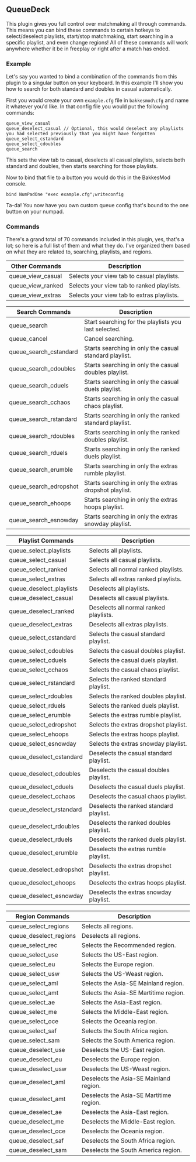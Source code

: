 ## QueueDeck

This plugin gives you full control over matchmaking all through commands. This means you can bind these commands to certain hotkeys to select/deselect playlists, start/stop matchmaking, start searching in a specific playlist, and even change regions! All of these commands will work anywhere whether it be in freeplay or right after a match has ended.

### Example
Let's say you wanted to bind a combination of the commands from this plugin to a singular button on your keyboard.
In this example I'll show you how to search for both standard and doubles in casual automatically.

First you would create your own `example.cfg` file in `bakkesmod\cfg` and name it whatever you'd like.
In that config file you would put the following commands:

```
queue_view_casual
queue_deselect_casual // Optional, this would deselect any playlists you had selected previously that you might have forgotten
queue_select_cstandard
queue_select_cdoubles
queue_search
```

This sets the view tab to casual, deselects all casual playlists, selects both standard and doubles, then starts searching for those playlists.

Now to bind that file to a button you would do this in the BakkesMod console.
```
bind NumPadOne "exec example.cfg";writeconfig
```
Ta-da! You now have you own custom queue config that's bound to the one button on your numpad.

### Commands

There's a grand total of 70 commands included in this plugin, yes, that's a lot; so here is a full list of them and what they do. I've organized them based on what they are related to, searching, playlists, and regions.

| Other Commands | Description |
| ------ | ------ |
| queue_view_casual | Selects your view tab to casual playlists. |
| queue_view_ranked | Selects your view tab to ranked playlists. |
| queue_view_extras | Selects your view tab to extras playlists. |

| Search Commands | Description |
| ------ | ------ |
| queue_search | Start searching for the playlists you last selected. |
| queue_cancel | Cancel searching. |
| queue_search_cstandard | Starts searching in only the casual standard playlist. |
| queue_search_cdoubles | Starts searching in only the casual doubles playlist. |
| queue_search_cduels | Starts searching in only the casual duels playlist. |
| queue_search_cchaos | Starts searching in only the casual chaos playlist. |
| queue_search_rstandard | Starts searching in only the ranked standard playlist. |
| queue_search_rdoubles | Starts searching in only the ranked doubles playlist. |
| queue_search_rduels | Starts searching in only the ranked duels playlist. |
| queue_search_erumble | Starts searching in only the extras rumble playlist. |
| queue_search_edropshot | Starts searching in only the extras dropshot playlist. |
| queue_search_ehoops | Starts searching in only the extras hoops playlist. |
| queue_search_esnowday | Starts searching in only the extras snowday playlist. |

| Playlist Commands | Description |
| ------ | ------ |
| queue_select_playlists | Selects all playlists. |
| queue_select_casual | Selects all casual playlists. |
| queue_select_ranked | Selects all normal ranked playlists. |
| queue_select_extras | Selects all extras ranked playlists. |
| queue_deselect_playlists | Deselects all playlists. |
| queue_deselect_casual | Deselects all casual playlists. |
| queue_deselect_ranked | Deselects all normal ranked playlists. |
| queue_deselect_extras | Deselects all extras playlists. |
| queue_select_cstandard | Selects the casual standard playlist. |
| queue_select_cdoubles | Selects the casual doubles playlist. |
| queue_select_cduels | Selects the casual duels playlist. |
| queue_select_cchaos | Selects the casual chaos playlist. |
| queue_select_rstandard | Selects the ranked standard playlist. |
| queue_select_rdoubles | Selects the ranked doubles playlist. |
| queue_select_rduels | Selects the ranked duels playlist. |
| queue_select_erumble | Selects the extras rumble playlist. |
| queue_select_edropshot | Selects the extras dropshot playlist. |
| queue_select_ehoops | Selects the extras hoops playlist. |
| queue_select_esnowday | Selects the extras snowday playlist. |
| queue_deselect_cstandard | Deselects the casual standard playlist. |
| queue_deselect_cdoubles | Deselects the casual doubles playlist. |
| queue_deselect_cduels | Deselects the casual duels playlist. |
| queue_deselect_cchaos | Deselects the casual chaos playlist. |
| queue_deselect_rstandard | Deselects the ranked standard playlist. |
| queue_deselect_rdoubles | Deselects the ranked doubles playlist. |
| queue_deselect_rduels | Deselects the ranked duels playlist. |
| queue_deselect_erumble | Deselects the extras rumble playlist. |
| queue_deselect_edropshot | Deselects the extras dropshot playlist. |
| queue_deselect_ehoops | Deselects the extras hoops playlist. |
| queue_deselect_esnowday | Deselects the extras snowday playlist. |

| Region Commands | Description |
| ------ | ------ |
| queue_select_regions | Selects all regions. |
| queue_deselect_regions | Deselects all regions. |
| queue_select_rec | Selects the Recommended region. |
| queue_select_use | Selects the US-East region. |
| queue_select_eu | Selects the Europe region. |
| queue_select_usw | Selects the US-Weast region. |
| queue_select_aml | Selects the Asia-SE Mainland region. |
| queue_select_amt | Selects the Asia-SE Martitime region. |
| queue_select_ae | Selects the Asia-East region. |
| queue_select_me | Selects the Middle-East region. |
| queue_select_oce | Selects the Oceania region. |
| queue_select_saf | Selects the South Africa region. |
| queue_select_sam | Selects the South America region. |
| queue_deselect_use | Deselects the US-East region. |
| queue_deselect_eu | Deselects the Europe region. |
| queue_deselect_usw | Deselects the US-Weast region. |
| queue_deselect_aml | Deselects the Asia-SE Mainland region. |
| queue_deselect_amt | Deselects the Asia-SE Martitime region. |
| queue_deselect_ae | Deselects the Asia-East region. |
| queue_deselect_me | Deselects the Middle-East region. |
| queue_deselect_oce | Deselects the Oceania region. |
| queue_deselect_saf | Deselects the South Africa region. |
| queue_deselect_sam | Deselects the South America region. |
